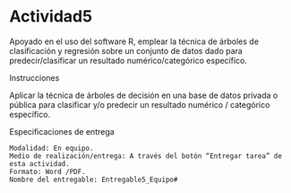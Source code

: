 # Actividad5
Apoyado en el uso del software R, emplear la técnica de árboles de clasificación y regresión sobre un conjunto de datos dado para predecir/clasificar un resultado numérico/categórico específico.

Instrucciones

Aplicar la técnica de árboles de decisión en una base de datos privada o pública para clasificar y/o predecir un resultado numérico / categórico específico. 

 

 
Especificaciones de entrega

    Modalidad: En equipo.
    Medio de realización/entrega: A través del botón “Entregar tarea” de esta actividad. 
    Formato: Word /PDF.
    Nombre del entregable: Entregable5_Equipo#

 
